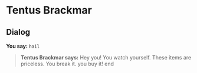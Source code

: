 # Tentus Brackmar
## Dialog

**You say:** `hail`



>**Tentus Brackmar says:** Hey you!  You watch yourself.  These items are priceless.  You break it. you buy it!
end





